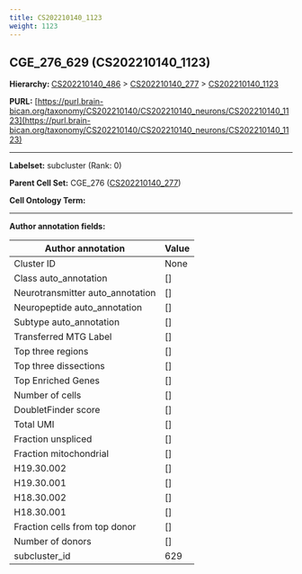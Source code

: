 ```yaml
---
title: CS202210140_1123
weight: 1123
---
```

## CGE_276_629 (CS202210140_1123)
<b>Hierarchy: </b>
[CS202210140_486](../CS202210140_486) >
[CS202210140_277](../CS202210140_277) >
[CS202210140_1123](../CS202210140_1123)

**PURL:** [https://purl.brain-bican.org/taxonomy/CS202210140/CS202210140_neurons/CS202210140_1123](https://purl.brain-bican.org/taxonomy/CS202210140/CS202210140_neurons/CS202210140_1123)

---


**Labelset:** subcluster (Rank: 0)

**Parent Cell Set:** CGE_276 ([CS202210140_277](../CS202210140_277))



**Cell Ontology Term:** 

[MARKER GENES.]: #


---

[TRANSFERRED ANNOTATIONS.]: #


[AUTHOR ANNOTATION FIELDS.]: #


**Author annotation fields:**

| Author annotation | Value |
|-------------------|-------|
|Cluster ID|None|
|Class auto_annotation|[]|
|Neurotransmitter auto_annotation|[]|
|Neuropeptide auto_annotation|[]|
|Subtype auto_annotation|[]|
|Transferred MTG Label|[]|
|Top three regions|[]|
|Top three dissections|[]|
|Top Enriched Genes|[]|
|Number of cells|[]|
|DoubletFinder score|[]|
|Total UMI|[]|
|Fraction unspliced|[]|
|Fraction mitochondrial|[]|
|H19.30.002|[]|
|H19.30.001|[]|
|H18.30.002|[]|
|H18.30.001|[]|
|Fraction cells from top donor|[]|
|Number of donors|[]|
|subcluster_id|629|
